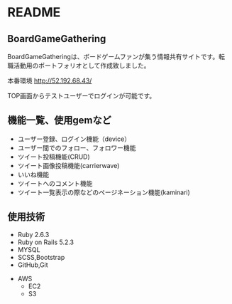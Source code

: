 # README
## BoardGameGathering
BoardGameGatheringは、ボードゲームファンが集う情報共有サイトです。転職活動用のポートフォリオとして作成致しました。

本番環境
http://52.192.68.43/

TOP画面からテストユーザーでログインが可能です。

## 機能一覧、使用gemなど
- ユーザー登録、ログイン機能（device）
- ユーザー間でのフォロー、フォロワー機能
- ツイート投稿機能(CRUD)
- ツイート画像投稿機能(carrierwave)
- いいね機能
- ツイートへのコメント機能
- ツイート一覧表示の際などのページネーション機能(kaminari)
<!-- 名前、ツイートの検索機能(and検索) -->
<!-- レスポンシブデザイン（スマホサイズに対応） -->
## 使用技術
- Ruby 2.6.3
- Ruby on Rails 5.2.3
- MYSQL
- SCSS,Bootstrap
- GitHub,Git
<!-- - Docker -->
<!-- - Rspec -->
- AWS
  - EC2
  - S3
<!-- ECS
ECR
RDS for MySQL
ALB
Route53 -->
<!-- ACM
circleci -->
<!-- ## テスト
- Rspec
  - 単体テスト（モデル）
  - 統合テスト（systemspec）
## circleci
masterブランチへプッシュすると、 circleciで自動ビルド・自動テスト・自動デプロイ、タスク定義の更新とmigrationを行います。 -->